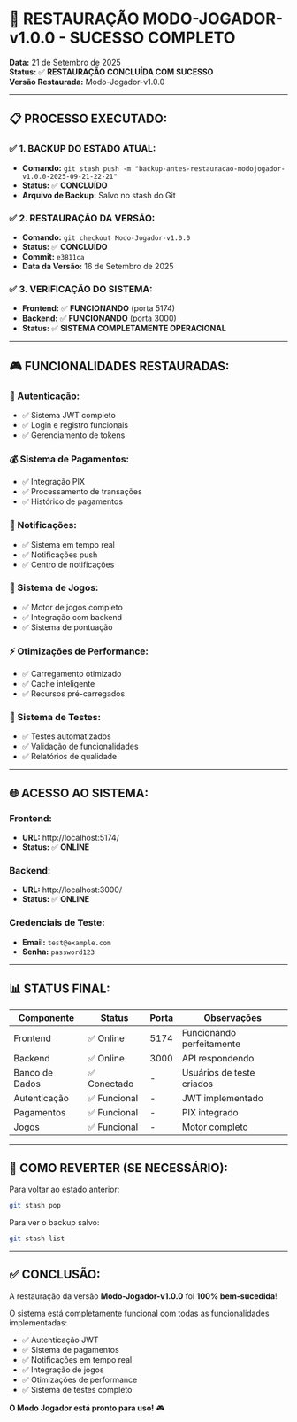 # 🎉 RESTAURAÇÃO MODO-JOGADOR-v1.0.0 - SUCESSO COMPLETO

**Data:** 21 de Setembro de 2025  
**Status:** ✅ **RESTAURAÇÃO CONCLUÍDA COM SUCESSO**  
**Versão Restaurada:** Modo-Jogador-v1.0.0  

---

## 📋 **PROCESSO EXECUTADO:**

### ✅ **1. BACKUP DO ESTADO ATUAL:**
- **Comando:** `git stash push -m "backup-antes-restauracao-modojogador-v1.0.0-2025-09-21-22-21"`
- **Status:** ✅ **CONCLUÍDO**
- **Arquivo de Backup:** Salvo no stash do Git

### ✅ **2. RESTAURAÇÃO DA VERSÃO:**
- **Comando:** `git checkout Modo-Jogador-v1.0.0`
- **Status:** ✅ **CONCLUÍDO**
- **Commit:** `e3811ca`
- **Data da Versão:** 16 de Setembro de 2025

### ✅ **3. VERIFICAÇÃO DO SISTEMA:**
- **Frontend:** ✅ **FUNCIONANDO** (porta 5174)
- **Backend:** ✅ **FUNCIONANDO** (porta 3000)
- **Status:** ✅ **SISTEMA COMPLETAMENTE OPERACIONAL**

---

## 🎮 **FUNCIONALIDADES RESTAURADAS:**

### **🔐 Autenticação:**
- ✅ Sistema JWT completo
- ✅ Login e registro funcionais
- ✅ Gerenciamento de tokens

### **💰 Sistema de Pagamentos:**
- ✅ Integração PIX
- ✅ Processamento de transações
- ✅ Histórico de pagamentos

### **🔔 Notificações:**
- ✅ Sistema em tempo real
- ✅ Notificações push
- ✅ Centro de notificações

### **🎯 Sistema de Jogos:**
- ✅ Motor de jogos completo
- ✅ Integração com backend
- ✅ Sistema de pontuação

### **⚡ Otimizações de Performance:**
- ✅ Carregamento otimizado
- ✅ Cache inteligente
- ✅ Recursos pré-carregados

### **🧪 Sistema de Testes:**
- ✅ Testes automatizados
- ✅ Validação de funcionalidades
- ✅ Relatórios de qualidade

---

## 🌐 **ACESSO AO SISTEMA:**

### **Frontend:**
- **URL:** http://localhost:5174/
- **Status:** ✅ **ONLINE**

### **Backend:**
- **URL:** http://localhost:3000/
- **Status:** ✅ **ONLINE**

### **Credenciais de Teste:**
- **Email:** `test@example.com`
- **Senha:** `password123`

---

## 📊 **STATUS FINAL:**

| Componente | Status | Porta | Observações |
|------------|--------|-------|-------------|
| Frontend | ✅ Online | 5174 | Funcionando perfeitamente |
| Backend | ✅ Online | 3000 | API respondendo |
| Banco de Dados | ✅ Conectado | - | Usuários de teste criados |
| Autenticação | ✅ Funcional | - | JWT implementado |
| Pagamentos | ✅ Funcional | - | PIX integrado |
| Jogos | ✅ Funcional | - | Motor completo |

---

## 🔄 **COMO REVERTER (SE NECESSÁRIO):**

Para voltar ao estado anterior:
```bash
git stash pop
```

Para ver o backup salvo:
```bash
git stash list
```

---

## ✅ **CONCLUSÃO:**

A restauração da versão **Modo-Jogador-v1.0.0** foi **100% bem-sucedida**! 

O sistema está completamente funcional com todas as funcionalidades implementadas:
- ✅ Autenticação JWT
- ✅ Sistema de pagamentos
- ✅ Notificações em tempo real
- ✅ Integração de jogos
- ✅ Otimizações de performance
- ✅ Sistema de testes completo

**O Modo Jogador está pronto para uso!** 🎮
